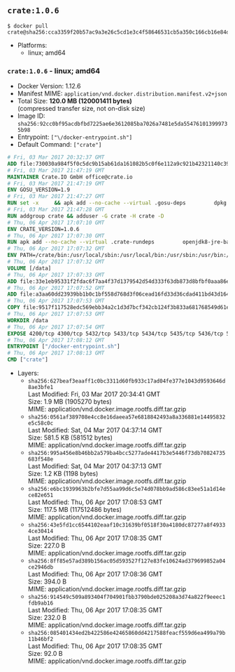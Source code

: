 ## `crate:1.0.6`

```console
$ docker pull crate@sha256:cca3359f20b57ac9a3e26c5cd1e3c4f58646531cb5a350c166cb16e84d791402
```

-	Platforms:
	-	linux; amd64

### `crate:1.0.6` - linux; amd64

-	Docker Version: 1.12.6
-	Manifest MIME: `application/vnd.docker.distribution.manifest.v2+json`
-	Total Size: **120.0 MB (120001411 bytes)**  
	(compressed transfer size, not on-disk size)
-	Image ID: `sha256:92cc0bf95acdbfbd7225ae6e3612085ba7026a7481e5da554761013999735b98`
-	Entrypoint: `["\/docker-entrypoint.sh"]`
-	Default Command: `["crate"]`

```dockerfile
# Fri, 03 Mar 2017 20:32:37 GMT
ADD file:730030a984f5f0c5dc9b15ab61da161082b5c0f6e112a9c921b42321140c3927 in / 
# Fri, 03 Mar 2017 21:47:19 GMT
MAINTAINER Crate.IO GmbH office@crate.io
# Fri, 03 Mar 2017 21:47:19 GMT
ENV GOSU_VERSION=1.9
# Fri, 03 Mar 2017 21:47:27 GMT
RUN set -x     && apk add --no-cache --virtual .gosu-deps         dpkg         gnupg         curl     && export ARCH=$(echo $(dpkg --print-architecture) | cut -d"-" -f3)     && curl -o /usr/local/bin/gosu -fSL "https://github.com/tianon/gosu/releases/download/$GOSU_VERSION/gosu-$ARCH"     && curl -o /usr/local/bin/gosu.asc -fSL "https://github.com/tianon/gosu/releases/download/$GOSU_VERSION/gosu-$ARCH.asc"     && export GNUPGHOME="$(mktemp -d)"     && gpg --keyserver ha.pool.sks-keyservers.net --recv-keys B42F6819007F00F88E364FD4036A9C25BF357DD4     && gpg --batch --verify /usr/local/bin/gosu.asc /usr/local/bin/gosu     && rm -r "$GNUPGHOME" /usr/local/bin/gosu.asc     && chmod +x /usr/local/bin/gosu     && gosu nobody true     && apk del .gosu-deps
# Fri, 03 Mar 2017 21:47:28 GMT
RUN addgroup crate && adduser -G crate -H crate -D
# Thu, 06 Apr 2017 17:07:10 GMT
ENV CRATE_VERSION=1.0.6
# Thu, 06 Apr 2017 17:07:30 GMT
RUN apk add --no-cache --virtual .crate-rundeps         openjdk8-jre-base         python3         openssl         sigar     && apk add --no-cache --virtual .build-deps         curl         gnupg         tar     && curl -fSL -O https://cdn.crate.io/downloads/releases/crate-$CRATE_VERSION.tar.gz     && curl -fSL -O https://cdn.crate.io/downloads/releases/crate-$CRATE_VERSION.tar.gz.asc     && export GNUPGHOME="$(mktemp -d)"     && gpg --keyserver ha.pool.sks-keyservers.net --recv-keys 90C23FC6585BC0717F8FBFC37FAAE51A06F6EAEB     && gpg --batch --verify crate-$CRATE_VERSION.tar.gz.asc crate-$CRATE_VERSION.tar.gz     && rm -r "$GNUPGHOME" crate-$CRATE_VERSION.tar.gz.asc     && mkdir /crate     && tar -xf crate-$CRATE_VERSION.tar.gz -C /crate --strip-components=1     && rm crate-$CRATE_VERSION.tar.gz     && ln -s /usr/bin/python3 /usr/bin/python     && rm /crate/plugins/sigar/lib/libsigar-amd64-linux.so     && apk del .build-deps
# Thu, 06 Apr 2017 17:07:32 GMT
ENV PATH=/crate/bin:/usr/local/sbin:/usr/local/bin:/usr/sbin:/usr/bin:/sbin:/bin
# Thu, 06 Apr 2017 17:07:32 GMT
VOLUME [/data]
# Thu, 06 Apr 2017 17:07:33 GMT
ADD file:33e1eb95331f2fdac6f7aa4f37d1379542d54d333f63db873d8bfbf0aaa86e2d in /crate/config/crate.yml 
# Thu, 06 Apr 2017 17:07:52 GMT
ADD file:a3aa60dd23939bb1b0c1bf558d768d3f06cead16fd33d36cdad411bd43d16448 in /crate/config/logging.yml 
# Thu, 06 Apr 2017 17:07:53 GMT
COPY file:9517f117528edc569ebb34a2c1d3d7bcf342cb124f3b833a681768549d61ebfb in / 
# Thu, 06 Apr 2017 17:07:53 GMT
WORKDIR /data
# Thu, 06 Apr 2017 17:07:54 GMT
EXPOSE 4200/tcp 4300/tcp 5432/tcp 5433/tcp 5434/tcp 5435/tcp 5436/tcp 5437/tcp 5438/tcp 5439/tcp 5440/tcp 5441/tcp 5442/tcp 5443/tcp 5444/tcp 5445/tcp 5446/tcp 5447/tcp 5448/tcp 5449/tcp 5450/tcp 5451/tcp 5452/tcp 5453/tcp 5454/tcp 5455/tcp 5456/tcp 5457/tcp 5458/tcp 5459/tcp 5460/tcp 5461/tcp 5462/tcp 5463/tcp 5464/tcp 5465/tcp 5466/tcp 5467/tcp 5468/tcp 5469/tcp 5470/tcp 5471/tcp 5472/tcp 5473/tcp 5474/tcp 5475/tcp 5476/tcp 5477/tcp 5478/tcp 5479/tcp 5480/tcp 5481/tcp 5482/tcp 5483/tcp 5484/tcp 5485/tcp 5486/tcp 5487/tcp 5488/tcp 5489/tcp 5490/tcp 5491/tcp 5492/tcp 5493/tcp 5494/tcp 5495/tcp 5496/tcp 5497/tcp 5498/tcp 5499/tcp 5500/tcp 5501/tcp 5502/tcp 5503/tcp 5504/tcp 5505/tcp 5506/tcp 5507/tcp 5508/tcp 5509/tcp 5510/tcp 5511/tcp 5512/tcp 5513/tcp 5514/tcp 5515/tcp 5516/tcp 5517/tcp 5518/tcp 5519/tcp 5520/tcp 5521/tcp 5522/tcp 5523/tcp 5524/tcp 5525/tcp 5526/tcp 5527/tcp 5528/tcp 5529/tcp 5530/tcp 5531/tcp 5532/tcp
# Thu, 06 Apr 2017 17:08:12 GMT
ENTRYPOINT ["/docker-entrypoint.sh"]
# Thu, 06 Apr 2017 17:08:13 GMT
CMD ["crate"]
```

-	Layers:
	-	`sha256:627beaf3eaaff1c0bc3311d60fb933c17ad04fe377e1043d9593646d8ae3bfe1`  
		Last Modified: Fri, 03 Mar 2017 20:34:41 GMT  
		Size: 1.9 MB (1905270 bytes)  
		MIME: application/vnd.docker.image.rootfs.diff.tar.gzip
	-	`sha256:0561af389708e4cc8e16daeea57e6818842493a8a336881e14495832e5c58c0c`  
		Last Modified: Sat, 04 Mar 2017 04:37:14 GMT  
		Size: 581.5 KB (581512 bytes)  
		MIME: application/vnd.docker.image.rootfs.diff.tar.gzip
	-	`sha256:995a456e8b46bb2a579ba4bcc5277ade4417b3e5446f73db70824735683f548e`  
		Last Modified: Sat, 04 Mar 2017 04:37:13 GMT  
		Size: 1.2 KB (1198 bytes)  
		MIME: application/vnd.docker.image.rootfs.diff.tar.gzip
	-	`sha256:e6bc1939963b2bfe7d55aa99d6c5e74d078bb9ad586c83ee51a1d14ece82e651`  
		Last Modified: Thu, 06 Apr 2017 17:08:53 GMT  
		Size: 117.5 MB (117512486 bytes)  
		MIME: application/vnd.docker.image.rootfs.diff.tar.gzip
	-	`sha256:43e5fd1cc6544102eaaf10c31639bf0518f30a4180dc87277a8f49334ce30414`  
		Last Modified: Thu, 06 Apr 2017 17:08:35 GMT  
		Size: 227.0 B  
		MIME: application/vnd.docker.image.rootfs.diff.tar.gzip
	-	`sha256:8ff85e57ad389b156ac05d593527f127e83fe10624ad379699852a04ce2946db`  
		Last Modified: Thu, 06 Apr 2017 17:08:36 GMT  
		Size: 394.0 B  
		MIME: application/vnd.docker.image.rootfs.diff.tar.gzip
	-	`sha256:914549c509a893404f704901fbb3790bde025208a3d74a822f9eeec1fdb9ab16`  
		Last Modified: Thu, 06 Apr 2017 17:08:35 GMT  
		Size: 232.0 B  
		MIME: application/vnd.docker.image.rootfs.diff.tar.gzip
	-	`sha256:085401434ed2b422586e42465860dd4217588feacf559d6ea499a79b11b46bf2`  
		Last Modified: Thu, 06 Apr 2017 17:08:35 GMT  
		Size: 92.0 B  
		MIME: application/vnd.docker.image.rootfs.diff.tar.gzip
